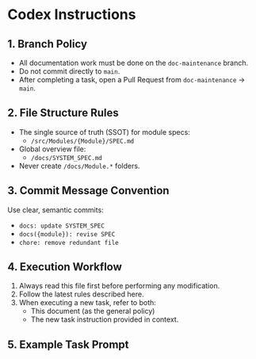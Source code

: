 # Codex Instructions

## 1. Branch Policy
- All documentation work must be done on the `doc-maintenance` branch.
- Do not commit directly to `main`.
- After completing a task, open a Pull Request from `doc-maintenance` → `main`.

## 2. File Structure Rules
- The single source of truth (SSOT) for module specs:
  - `/src/Modules/{Module}/SPEC.md`
- Global overview file:
  - `/docs/SYSTEM_SPEC.md`
- Never create `/docs/Module.*` folders.

## 3. Commit Message Convention
Use clear, semantic commits:
- `docs: update SYSTEM_SPEC`
- `docs({module}): revise SPEC`
- `chore: remove redundant file`

## 4. Execution Workflow
1. Always read this file first before performing any modification.
2. Follow the latest rules described here.
3. When executing a new task, refer to both:
   - This document (as the general policy)
   - The new task instruction provided in context.

## 5. Example Task Prompt
